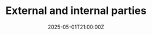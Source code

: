 ---
title: External and internal parties
linkTitle: External and internal parties
date: '2025-05-01T21:00:00Z'
weight: 1
description: No content
draft: false
ref: external-and-internal-parties
---
